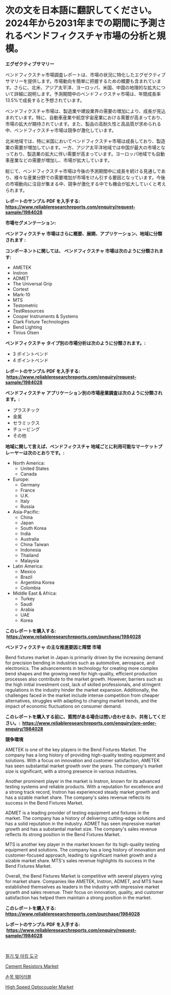 <p><h1>次の文を日本語に翻訳してください。2024年から2031年までの期間に予測されるベンドフィクスチャ市場の分析と規模。</h1></p><p><strong>エグゼクティブサマリー</strong></p>
<p><p>ベンドフィクスチャ市場調査レポートは、市場の状況に特化したエグゼクティブサマリーを提供します。市場動向を簡単に把握するための概要も含まれています。さらに、北米、アジア太平洋、ヨーロッパ、米国、中国の地理的な拡大について詳細に説明します。予測期間中のベンドフィクスチャ市場は、年間成長率13.5%で成長すると予想されています。</p><p>ベンドフィクスチャ市場は、製造業や建設業界の需要の増加により、成長が見込まれています。特に、自動車産業や航空宇宙産業における需要が高まっており、市場の拡大が期待されています。また、製品の高耐久性と高品質が求められる中、ベンドフィクスチャ市場は競争が激化しています。</p><p>北米地域では、特に米国においてベンドフィクスチャ市場は成長しており、製造業の需要が増加しています。一方、アジア太平洋地域では中国が最大の市場となっており、製造業の拡大に伴い需要が高まっています。ヨーロッパ地域でも自動車産業などの需要が増加し、市場が拡大しています。</p><p>総じて、ベンドフィクスチャ市場は今後の予測期間中に成長を続ける見通しであり、様々な産業分野での需要増加が市場をけん引する要因となっています。今後の市場動向に注目が集まる中、競争が激化する中でも機会が拡大していくと考えられます。</p></p>
<p><strong>レポートのサンプル PDF を入手する: <a href="https://www.reliableresearchreports.com/enquiry/request-sample/1984028">https://www.reliableresearchreports.com/enquiry/request-sample/1984028</a></strong></p>
<p><strong>市場セグメンテーション:</strong></p>
<p><strong> ベンドフィクスチャ 市場はさらに概要、展開、アプリケーション、地域に分類されます :</strong></p>
<p><strong>コンポーネントに関しては、 ベンドフィクスチャ 市場は次のように分類されます: &nbsp;</strong></p>
<p><ul><li>AMETEK</li><li>Instron</li><li>ADMET</li><li>The Universal Grip</li><li>Cortest</li><li>Mark-10</li><li>MTS</li><li>Testometric</li><li>TestResources</li><li>Cooper Instruments & Systems</li><li>Clark Fixture Technologies</li><li>Bend Lighting</li><li>Tinius Olsen</li></ul></p>
<p><strong> ベンドフィクスチャ タイプ別の市場分析は次のように分類されます。:</strong></p>
<p><ul><li>3 ポイントベンド</li><li>4 ポイントベンド</li></ul></p>
<p><strong>レポートのサンプル PDF を入手する: &nbsp;<a href="https://www.reliableresearchreports.com/enquiry/request-sample/1984028">https://www.reliableresearchreports.com/enquiry/request-sample/1984028</a></strong></p>
<p><strong> ベンドフィクスチャ アプリケーション別の市場産業調査は次のように分類されます。:</strong></p>
<p><ul><li>プラスチック</li><li>金属</li><li>セラミックス</li><li>チュービング</li><li>その他</li></ul></p>
<p><strong>地域に関して言えば、ベンドフィクスチャ 地域ごとに利用可能なマーケットプレーヤーは次のとおりです。:</strong></p>
<p><ul>
    <li>
        North America:
        <ul>
            <li>United States</li>
            <li>Canada</li>
        </ul>
    </li>
    <li>
        Europe:
        <ul>
            <li>Germany</li>
            <li>France</li>
            <li>U.K.</li>
            <li>Italy</li>
            <li>Russia</li>
        </ul>
    </li>
    <li>
        Asia-Pacific:
        <ul>
            <li>China</li>
            <li>Japan</li>
            <li>South Korea</li>
            <li>India</li>
            <li>Australia</li>
            <li>China Taiwan</li>
            <li>Indonesia</li>
            <li>Thailand</li>
            <li>Malaysia</li>
        </ul>
    </li>
    <li>
        Latin America:
        <ul>
            <li>Mexico</li>
            <li>Brazil</li>
            <li>Argentina Korea</li>
            <li>Colombia</li>
        </ul>
    </li>
    <li>
        Middle East & Africa:
        <ul>
            <li>Turkey</li>
            <li>Saudi</li>
            <li>Arabia</li>
            <li>UAE</li>
            <li>Korea</li>
        </ul>
    </li>
    </ul></p>
<p><strong>このレポートを購入する: &nbsp;<a href="https://www.reliableresearchreports.com/purchase/1984028">https://www.reliableresearchreports.com/purchase/1984028</a></strong></p>
<p><strong>ベンドフィクスチャ の主な推進要因と障壁 市場</strong></p>
<p><p>Bend fixtures market in Japan is primarily driven by the increasing demand for precision bending in industries such as automotive, aerospace, and electronics. The advancements in technology for creating more complex bend shapes and the growing need for high-quality, efficient production processes also contribute to the market growth. However, barriers such as the high initial investment cost, lack of skilled professionals, and stringent regulations in the industry hinder the market expansion. Additionally, the challenges faced in the market include intense competition from cheaper alternatives, struggles with adapting to changing market trends, and the impact of economic fluctuations on consumer demand.</p></p>
<p><strong>このレポートを購入する前に、質問がある場合は問い合わせるか、共有してください。:&nbsp; <a href="https://www.reliableresearchreports.com/enquiry/pre-order-enquiry/1984028">https://www.reliableresearchreports.com/enquiry/pre-order-enquiry/1984028</a></strong></p>
<p><strong>競争環境</strong></p>
<p><p>AMETEK is one of the key players in the Bend Fixtures Market. The company has a long history of providing high-quality testing equipment and solutions. With a focus on innovation and customer satisfaction, AMETEK has seen substantial market growth over the years. The company's market size is significant, with a strong presence in various industries.</p><p>Another prominent player in the market is Instron, known for its advanced testing systems and reliable products. With a reputation for excellence and a strong track record, Instron has experienced steady market growth and has a sizable market share. The company's sales revenue reflects its success in the Bend Fixtures Market.</p><p>ADMET is a leading provider of testing equipment and fixtures in the market. The company has a history of delivering cutting-edge solutions and has a solid reputation in the industry. ADMET has seen impressive market growth and has a substantial market size. The company's sales revenue reflects its strong position in the Bend Fixtures Market.</p><p>MTS is another key player in the market known for its high-quality testing equipment and solutions. The company has a long history of innovation and customer-focused approach, leading to significant market growth and a sizable market share. MTS's sales revenue highlights its success in the Bend Fixtures Market.</p><p>Overall, the Bend Fixtures Market is competitive with several players vying for market share. Companies like AMETEK, Instron, ADMET, and MTS have established themselves as leaders in the industry with impressive market growth and sales revenue. Their focus on innovation, quality, and customer satisfaction has helped them maintain a strong position in the market.</p></p>
<p><strong>このレポートを購入する: &nbsp; <a href="https://www.reliableresearchreports.com/purchase/1984028">https://www.reliableresearchreports.com/purchase/1984028</a></strong></p>
<p><strong>レポートのサンプル PDF を入手する: &nbsp;<a href="https://www.reliableresearchreports.com/enquiry/request-sample/1984028">https://www.reliableresearchreports.com/enquiry/request-sample/1984028</a></strong><strong></strong></p>
<p>&nbsp;</p>
<p><p><a href="https://github.com/vsr06p4p49/Market-Research-Report-List-1/blob/main/344994110880.md">필기 및 마킹 도구</a></p><p><a href="https://github.com/CliffMedina6/Market-Research-Report-List-4/blob/main/cement-resistors-market.md">Cement Resistors Market</a></p><p><a href="https://github.com/oajzkywllm460/Market-Research-Report-List-1/blob/main/659917410879.md">손목 웨어러블</a></p><p><a href="https://github.com/provorikovar/Market-Research-Report-List-3/blob/main/high-speed-optocoupler-market.md">High Speed Optocoupler Market</a></p></p>